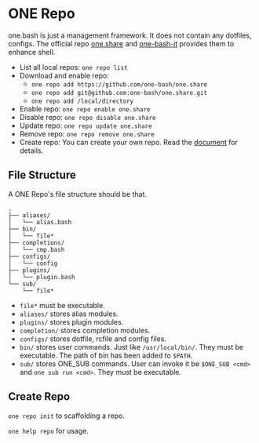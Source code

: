# ONE Repo

one.bash is just a management framework. It does not contain any dotfiles, configs.
The official repo [one.share][] and [one-bash-it][] provides them to enhance shell.

- List all local repos: `one repo list`
- Download and enable repo:
  - `one repo add https://github.com/one-bash/one.share`
  - `one repo add git@github.com:one-bash/one.share.git`
  - `one repo add /local/directory`
- Enable repo: `one repo enable one.share`
- Disable repo: `one repo disable one.share`
- Update repo: `one repo update one.share`
- Remove repo: `one repo remove one.share`
- Create repo: You can create your own repo. Read the [document](#create-repo) for details.

## File Structure

A ONE Repo's file structure should be that.

```
.
├── aliases/
│   └── alias.bash
├── bin/
│   └── file*
├── completions/
│   └── cmp.bash
├── configs/
│   └── config
├── plugins/
│   └── plugin.bash
└── sub/
    └── file*
```

- `file*` must be executable.
- `aliases/` stores alias modules.
- `plugins/` stores plugin modules.
- `completion/` stores completion modules.
- `configs/` stores dotfile, rcfile and config files.
- `bin/` stores user commands. Just like `/usr/local/bin/`. They must be executable. The path of bin has been added to `$PATH`.
- `sub/` stores ONE_SUB commands. User can invoke it be `$ONE_SUB <cmd>` and `one sub run <cmd>`. They must be executable.

## Create Repo

`one repo init` to scaffolding a repo.

`one help repo` for usage.

<!-- links -->

[one.share]: https://github.com/one-bash/one.share
[one-bash-it]: https://github.com/one-bash/one-bash-it
[bash-it]: https://github.com/Bash-it/bash-it
